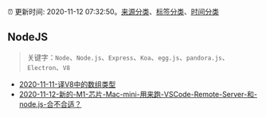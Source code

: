 :alarm_clock: 更新时间: 2020-11-12 07:32:50。[来源分类](../README.md)、[标签分类](../TAGS.md)、[时间分类](../TIMELINE.md)

## NodeJS


> 关键字：`Node`、`Node.js`、`Express`、`Koa`、`egg.js`、`pandora.js`、`Electron`、`V8`



- [2020-11-11-译V8中的数组类型](https://juejin.im/post/6894128681145335816) 
- [2020-11-12-新的-M1-芯片-Mac-mini-用来跑-VSCode-Remote-Server-和-node.js-合不合适？](https://www.v2ex.com/t/724435) 